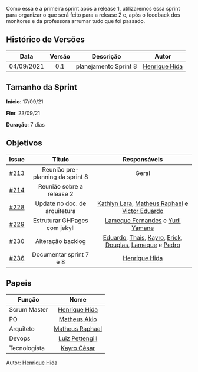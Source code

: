 ﻿---
layout: page_slowbrows
tag: slowbrows
---

Como essa é a primeira sprint após a release 1, utilizaremos essa sprint para organizar o que será feito  para a release 2 e, após o feedback dos monitores e da professora arrumar tudo que foi passado.


## Histórico de Versões

| Data       | Versão | Descrição                      | Autor             |
| :--------: | :----: | :----------:                   | :---------------: |
| 04/09/2021 |    0.1   | planejamento Sprint 8| [Henrique Hida](https://github.com/HenriqueHida)|

## Tamanho da Sprint

**Início**: 17/09/21

**Fim**: 23/09/21

**Duração**: 7 dias

## Objetivos

| Issue |            Título            |        Responsáveis         | 
|:-------:|:----------------------------:|:-----------------------------:|
| [#213](https://github.com/fga-eps-mds/2021.1-AlligaBot/issues/213) | Reunião pre-planning da sprint 8 |  Geral
| [#214](https://github.com/fga-eps-mds/2021.1-AlligaBot/issues/214) | Reunião sobre a release 2 | 
| [#228](https://github.com/fga-eps-mds/2021.1-AlligaBot/issues/228)  | Update no doc. de arquitetura | [Kathlyn Lara](https://github.com/klmurussi), [Matheus Raphael](https://github.com/matheusrazor) e [Victor Eduardo](https://github.com/victorear05)
| [#229](https://github.com/fga-eps-mds/2021.1-AlligaBot/issues/229) |  Estruturar GHPages com jekyll|  [Lameque Fernandes](https://github.com/LamequeFernandes) e [Yudi Yamane](https://github.com/yudi-azvd)
[#230](https://github.com/fga-eps-mds/2021.1-AlligaBot/issues/230) |  Alteração backlog|  [Eduardo](https://github.com/MegahNevel), [Thais](https://github.com/Thais-ra), [Kayro](https://github.com/kayrocesar), [Erick](https://github.com/Ericklevy), [Douglas](https://github.com/DouglasMonteles), [Lameque](https://github.com/LamequeFernandes) e [Pedro](https://github.com/PedroLSF)
| [#236](https://github.com/fga-eps-mds/2021.1-AlligaBot/issues/236) | Documentar sprint 7 e 8|[Henrique Hida](https://github.com/HenriqueHida)


## Papeis

|      Função      |            Nome            |
|------------------|:--------------------------:|
| Scrum Master | [Henrique Hida](https://github.com/HenriqueHida) |
| PO | [Matheus Akio](https://github.com/matheusakio) |
| Arquiteto | [Matheus Raphael](https://github.com/matheusrazor) |
| Devops | [Luiz Pettengill](https://github.com/LuizPettengill) |
| Tecnologista | [Kayro César](https://github.com/kayrocesar)

Autor: [Henrique Hida](https://github.com/HenriqueHida)
